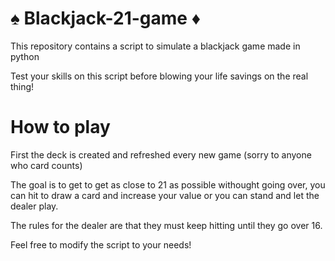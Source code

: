 # ♠ Blackjack-21-game ♦
This repository contains a script to simulate a blackjack game made in python

Test your skills on this script before blowing your life savings on the real thing!

# How to play
First the deck is created and refreshed every new game (sorry to anyone who card counts)

The goal is to get to get as close to 21 as possible withought going over, you can hit to
draw a card and increase your value or you can stand and let the dealer play.

The rules for the dealer are that they must keep hitting until they go over 16.

Feel free to modify the script to your needs!